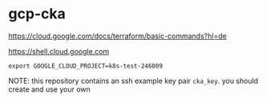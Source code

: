 # gcp-cka

https://cloud.google.com/docs/terraform/basic-commands?hl=de

https://shell.cloud.google.com

```
export GOOGLE_CLOUD_PROJECT=k8s-test-246009
```

NOTE: this repository contains an ssh example key pair `cka_key`. you should create and use your own
